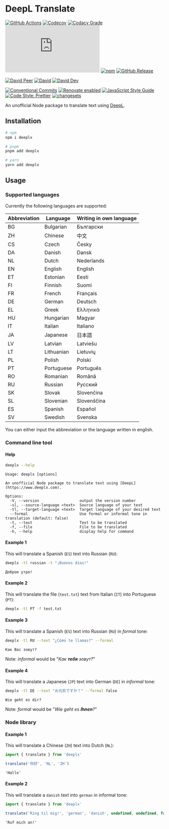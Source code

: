 # DeepL Translate

[![GitHub Actions](https://github.com/rx-ts/deeplx/workflows/CI/badge.svg)](https://github.com/rx-ts/deeplx/actions/workflows/ci.yml)
[![Codecov](https://img.shields.io/codecov/c/github/rx-ts/deeplx.svg)](https://codecov.io/gh/rx-ts/deeplx)
[![Codacy Grade](https://img.shields.io/codacy/grade/1d00ac27c99d4412bb70211e258706ab)](https://app.codacy.com/gh/rx-ts/deeplx)
[![type-coverage](https://img.shields.io/badge/dynamic/json.svg?label=type-coverage&prefix=%E2%89%A5&suffix=%&query=$.typeCoverage.atLeast&uri=https%3A%2F%2Fraw.githubusercontent.com%2Frx-ts%2Fdeeplx%2Fmaster%2Fpackage.json)](https://github.com/plantain-00/type-coverage)
[![npm](https://img.shields.io/npm/v/deeplx.svg)](https://www.npmjs.com/package/deeplx)
[![GitHub Release](https://img.shields.io/github/release/rx-ts/deeplx)](https://github.com/rx-ts/deeplx/releases)

[![David Peer](https://img.shields.io/david/peer/rx-ts/deeplx.svg)](https://david-dm.org/rx-ts/deeplx?type=peer)
[![David](https://img.shields.io/david/rx-ts/deeplx.svg)](https://david-dm.org/rx-ts/deeplx)
[![David Dev](https://img.shields.io/david/dev/rx-ts/deeplx.svg)](https://david-dm.org/rx-ts/deeplx?type=dev)

[![Conventional Commits](https://img.shields.io/badge/conventional%20commits-1.0.0-yellow.svg)](https://conventionalcommits.org)
[![Renovate enabled](https://img.shields.io/badge/renovate-enabled-brightgreen.svg)](https://renovatebot.com)
[![JavaScript Style Guide](https://img.shields.io/badge/code_style-standard-brightgreen.svg)](https://standardjs.com)
[![Code Style: Prettier](https://img.shields.io/badge/code_style-prettier-ff69b4.svg)](https://github.com/prettier/prettier)
[![changesets](https://img.shields.io/badge/maintained%20with-changesets-176de3.svg)](https://github.com/atlassian/changesets)

An unofficial Node package to translate text using [DeepL](https://www.deepl.com).

## Installation

```sh
# npm
npm i deeplx

# pnpm
pnpm add deeplx

# yarn
yarn add deeplx
```

## Usage

### Supported languages

Currently the following languages are supported:

| Abbreviation | Language   | Writing in own language |
| ------------ | ---------- | ----------------------- |
| BG           | Bulgarian  | Български               |
| ZH           | Chinese    | 中文                    |
| CS           | Czech      | Česky                   |
| DA           | Danish     | Dansk                   |
| NL           | Dutch      | Nederlands              |
| EN           | English    | English                 |
| ET           | Estonian   | Eesti                   |
| FI           | Finnish    | Suomi                   |
| FR           | French     | Français                |
| DE           | German     | Deutsch                 |
| EL           | Greek      | Ελληνικά                |
| HU           | Hungarian  | Magyar                  |
| IT           | Italian    | Italiano                |
| JA           | Japanese   | 日本語                  |
| LV           | Latvian    | Latviešu                |
| LT           | Lithuanian | Lietuvių                |
| PL           | Polish     | Polski                  |
| PT           | Portuguese | Português               |
| RO           | Romanian   | Română                  |
| RU           | Russian    | Русский                 |
| SK           | Slovak     | Slovenčina              |
| SL           | Slovenian  | Slovenščina             |
| ES           | Spanish    | Español                 |
| SV           | Swedish    | Svenska                 |

You can either input the abbreviation or the language written in english.

### Command line tool

#### Help

```sh
deeplx --help
```

```log
Usage: deeplx [options]

An unofficial Node package to translate text using [DeepL](https://www.deeplx.com).

Options:
  -V, --version                  output the version number
  -sl, --source-language <text>  Source language of your text
  -tl, --target-language <text>  Target language of your desired text
  --formal                       Use formal or informal tone in translation (default: false)
  -t, --text                     Text to be translated
  -f, --file                     File to be translated
  -h, --help                     display help for command
```

#### Example 1

This will translate a Spanish (`ES`) text into Russian (`RU`):

```sh
deeplx -tl russian -t "¡Buenos días!"
```

```plain
Доброе утро!
```

#### Example 2

This will translate the file (`test.txt`) text from Italian (`IT`) into Portuguese (`PT`):

```sh
deeplx -tl PT -f test.txt
```

#### Example 3

This will translate a Spanish (`ES`) text into Russian (`RU`) in _formal_ tone:

```sh
deeplx -tl RU --text "¿Cómo te llamas?" --formal
```

```plain
Как Вас зовут?
```

Note: _informal_ would be "_Как **тебя** зовут?_"

#### Example 4

This will translate a Japanese (`JP`) text into German (`DE`) in _informal_ tone:

```sh
deeplx -tl DE --text "お元気ですか？" --formal false
```

```plain
Wie geht es dir?
```

Note: _formal_ would be "_Wie geht es **Ihnen**?_"

### Node library

#### Example 1

This will translate a Chinese (`ZH`) text into Dutch (`NL`):

```js
import { translate } from 'deeplx'

translate('你好', 'NL', 'ZH')
```

```log
'Hallo'
```

#### Example 2

This will translate a `danish` text into `german` in informal tone:

```js
import { translate } from 'deeplx'

translate('Ring til mig!', 'german', 'danish', undefined, undefined, false)
```

```log
'Ruf mich an!'
```
